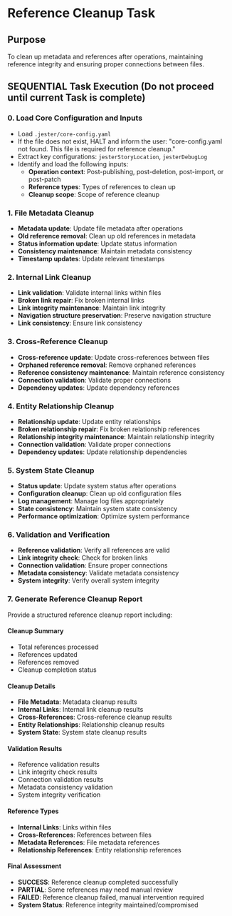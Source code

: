 

# Reference Cleanup Task

## Purpose

To clean up metadata and references after operations, maintaining reference integrity and ensuring proper connections between files.

## SEQUENTIAL Task Execution (Do not proceed until current Task is complete)

### 0. Load Core Configuration and Inputs

- Load `.jester/core-config.yaml`
- If the file does not exist, HALT and inform the user: "core-config.yaml not found. This file is required for reference cleanup."
- Extract key configurations: `jesterStoryLocation`, `jesterDebugLog`
- Identify and load the following inputs:
  - **Operation context**: Post-publishing, post-deletion, post-import, or post-patch
  - **Reference types**: Types of references to clean up
  - **Cleanup scope**: Scope of reference cleanup

### 1. File Metadata Cleanup

- **Metadata update**: Update file metadata after operations
- **Old reference removal**: Clean up old references in metadata
- **Status information update**: Update status information
- **Consistency maintenance**: Maintain metadata consistency
- **Timestamp updates**: Update relevant timestamps

### 2. Internal Link Cleanup

- **Link validation**: Validate internal links within files
- **Broken link repair**: Fix broken internal links
- **Link integrity maintenance**: Maintain link integrity
- **Navigation structure preservation**: Preserve navigation structure
- **Link consistency**: Ensure link consistency

### 3. Cross-Reference Cleanup

- **Cross-reference update**: Update cross-references between files
- **Orphaned reference removal**: Remove orphaned references
- **Reference consistency maintenance**: Maintain reference consistency
- **Connection validation**: Validate proper connections
- **Dependency updates**: Update dependency references

### 4. Entity Relationship Cleanup

- **Relationship update**: Update entity relationships
- **Broken relationship repair**: Fix broken relationship references
- **Relationship integrity maintenance**: Maintain relationship integrity
- **Connection validation**: Validate proper connections
- **Dependency updates**: Update relationship dependencies

### 5. System State Cleanup

- **Status update**: Update system status after operations
- **Configuration cleanup**: Clean up old configuration files
- **Log management**: Manage log files appropriately
- **State consistency**: Maintain system state consistency
- **Performance optimization**: Optimize system performance

### 6. Validation and Verification

- **Reference validation**: Verify all references are valid
- **Link integrity check**: Check for broken links
- **Connection validation**: Ensure proper connections
- **Metadata consistency**: Validate metadata consistency
- **System integrity**: Verify overall system integrity

### 7. Generate Reference Cleanup Report

Provide a structured reference cleanup report including:

#### Cleanup Summary
- Total references processed
- References updated
- References removed
- Cleanup completion status

#### Cleanup Details
- **File Metadata**: Metadata cleanup results
- **Internal Links**: Internal link cleanup results
- **Cross-References**: Cross-reference cleanup results
- **Entity Relationships**: Relationship cleanup results
- **System State**: System state cleanup results

#### Validation Results
- Reference validation results
- Link integrity check results
- Connection validation results
- Metadata consistency validation
- System integrity verification

#### Reference Types
- **Internal Links**: Links within files
- **Cross-References**: References between files
- **Metadata References**: File metadata references
- **Relationship References**: Entity relationship references

#### Final Assessment
- **SUCCESS**: Reference cleanup completed successfully
- **PARTIAL**: Some references may need manual review
- **FAILED**: Reference cleanup failed, manual intervention required
- **System Status**: Reference integrity maintained/compromised
